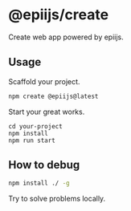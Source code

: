 # @epiijs/create

Create web app powered by epiijs.

## Usage

Scaffold your project.

```sh
npm create @epiijs@latest
```

Start your great works.

```
cd your-project
npm install
npm run start 
```

## How to debug

```sh
npm install ./ -g
```

Try to solve problems locally.